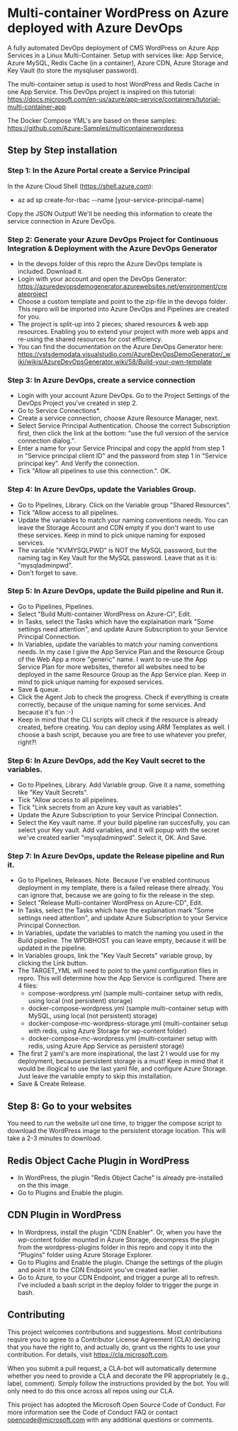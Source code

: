 # Multi-container WordPress on Azure deployed with Azure DevOps
A fully automated DevOps deployment of CMS WordPress on Azure App Services in a Linux Multi-Container. Setup with services like: App Service, Azure MySQL, Redis Cache (in a container), Azure CDN, Azure Storage and Key Vault (to store the mysqluser password).

The multi-container setup is used to host WordPress and Redis Cache in one App Service. This DevOps project is inspired on this tutorial: 
https://docs.microsoft.com/en-us/azure/app-service/containers/tutorial-multi-container-app

The Docker Compose YML's are based on these samples:
https://github.com/Azure-Samples/multicontainerwordpress

## Step by Step installation

### Step 1: In the Azure Portal create a Service Principal
In the Azure Cloud Shell (https://shell.azure.com): 
- az ad sp create-for-rbac --name [your-service-principal-name]

Copy the JSON Output! We'll be needing this information to create the service connection in Azure DevOps.

### Step 2: Generate your Azure DevOps Project for Continuous Integration & Deployment with the Azure DevOps Generator
- In the devops folder of this repro the Azure DevOps template is included. Download it.
- Login with your account and open the DevOps Generator: https://azuredevopsdemogenerator.azurewebsites.net/environment/createproject
- Choose a custom template and point to the zip-file in the devops folder. This repro will be imported into Azure DevOps and Pipelines are created for you.
- The project is split-up into 2 pieces; shared resources & web app resources. Enabling you to extend your project with more web apps and re-using the shared resources for cost efficiency.
- You can find the documentation on the Azure DevOps Generator here: https://vstsdemodata.visualstudio.com/AzureDevOpsDemoGenerator/_wiki/wikis/AzureDevOpsGenerator.wiki/58/Build-your-own-template

### Step 3: In Azure DevOps, create a service connection
- Login with your account Azure DevOps. Go to the Project Settings of the DevOps Project you've created in step 2.
- Go to Service Connections*.
- Create a service connection, choose Azure Resource Manager, next.
- Select Service Principal Authentication. Choose the correct Subscription first, then click the link at the bottom: "use the full version of the service connection dialog.".
- Enter a name for your Service Principal and copy the appId from step 1 in "Service principal client ID" and the password from step 1 in "Service principal key". And Verify the connection.
- Tick "Allow all pipelines to use this connection.". OK.

### Step 4: In Azure DevOps, update the Variables Group.
- Go to Pipelines, Library. Click on the Variable group "Shared Resources".
- Tick "Allow access to all pipelines.
- Update the variables to match your naming conventions needs. You can leave the Storage Account and CDN empty if you don't want to use these services. Keep in mind to pick unique naming for exposed services.
- The variable "KVMYSQLPWD" is NOT the MySQL password, but the naming tag in Key Vault for the MySQL password. Leave that as it is: "mysqladminpwd".
- Don't forget to save.

### Step 5: In Azure DevOps, update the Build pipeline and Run it.
- Go to Pipelines, Pipelines.
- Select "Build Multi-container WordPress on Azure-CI", Edit.
- In Tasks, select the Tasks which have the explaination mark "Some settings need attention", and update Azure Subscription to your Service Principal Connection.
- In Variables, update the variables to match your naming conventions needs. In my case I give the App Service Plan and the Resource Group of the Web App a more "generic" name. I want to re-use the App Service Plan for more websites, therefor all websites need to be deployed in the same Resource Group as the App Service plan. Keep in mind to pick unique naming for exposed services.
- Save & queue.
- Click the Agent Job to check the progress. Check if everything is create correctly, because of the unique naming for some services. And because it's fun :-)
- Keep in mind that the CLI scripts will check if the resource is already created, before creating. You can deploy using ARM Templates as well. I choose a bash script, because you are free to use whatever you prefer, right?!

### Step 6: In Azure DevOps, add the Key Vault secret to the variables.
- Go to Pipelines, Library. Add Variable group. Give it a name, something like "Key Vault Secrets".
- Tick "Allow access to all pipelines.
- Tick "Link secrets from an Azure key vault as variables".
- Update the Azure Subscription to your Service Principal Connection.
- Select the Key vault name. If your build pipeline ran succesfully, you can select your Key vault. Add variables, and it will popup with the secret we've created earlier "mysqladminpwd". Select it, OK. And Save.

### Step 7: In Azure DevOps, update the Release pipeline and Run it.
- Go to Pipelines, Releases.
Note. Because I've enabled continuous deployment in my template, there is a failed release there already. You can ignore that, because we are going to fix the release in the step.
- Select "Release Multi-container WordPress on Azure-CD", Edit.
- In Tasks, select the Tasks which have the explaination mark "Some settings need attention", and update Azure Subscription to your Service Principal Connection.
- In Variables, update the variables to match the naming you used in the Build pipeline. The WPDBHOST you can leave empty, because it will be updated in the pipeline.
- In Variables groups, link the "Key Vault Secrets" variable group, by clicking the Link button. 
- The TARGET_YML will need to point to the yaml configuration files in repro. This will determine how the App Service is configured. There are 4 files:
    + compose-wordpress.yml (sample multi-container setup with redis, using local (not persistent) storage)
    + docker-compose-wordpress.yml (sample multi-container setup with MySQL, using local (not persistent) storage)
    + docker-compose-mc-wordpress-storage.yml (multi-container setup with redis, using Azure Storage for wp-content folder)
    + docker-compose-mc-wordpress.yml (multi-container setup with redis, using Azure App Service as persistent storage)
- The first 2 yaml's are more inspirational, the last 2 I would use for my deployment, because persistent storage is a must! Keep in mind that it would be illogical to use the last yaml file, and configure Azure Storage. Just leave the variable empty to skip this installation.
- Save & Create Release.

## Step 8: Go to your websites
You need to run the website url one time, to trigger the compose script to download the WordPress image to the persistent storage location. This will take a 2-3 minutes to download.

## Redis Object Cache Plugin in WordPress
- In WordPress, the plugin "Redis Object Cache" is already pre-installed on the this image.
- Go to Plugins and Enable the plugin.

## CDN Plugin in WordPress
- In Wordpress, install the plugin "CDN Enabler". Or, when you have the wp-content folder mounted in Azure Storage, decompress the plugin from the wordpress-plugins folder in this repro and copy it into the "Plugins" folder using Azure Storage Explorer.
- Go to Plugins and Enable the plugin.
Change the settings of the plugin and point it to the CDN Endpoint you've created earlier.
- Go to Azure, to your CDN Endpoint, and trigger a purge all to refresh. I've included a bash script in the deploy folder to trigger the purge in bash.

## Contributing
This project welcomes contributions and suggestions. Most contributions require you to agree to a Contributor License Agreement (CLA) declaring that you have the right to, and actually do, grant us the rights to use your contribution. For details, visit https://cla.microsoft.com.

When you submit a pull request, a CLA-bot will automatically determine whether you need to provide a CLA and decorate the PR appropriately (e.g., label, comment). Simply follow the instructions provided by the bot. You will only need to do this once across all repos using our CLA.

This project has adopted the Microsoft Open Source Code of Conduct. For more information see the Code of Conduct FAQ or contact opencode@microsoft.com with any additional questions or comments.
